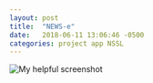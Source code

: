 ```yaml
---
layout: post
title:  "NEWS-e"
date:   2018-06-11 13:06:46 -0500
categories: project app NSSL
---
```


![My helpful screenshot]({{/assets/realtime-overview.png}})
